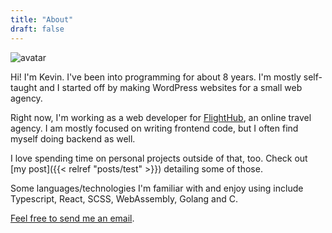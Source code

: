 ```yaml
---
title: "About"
draft: false
---
```


<img class="about-avatar" src="https://avatars0.githubusercontent.com/u/5304132?s=460&u=9d7cfc58fc0b19e65baaef5e4afa966b83d27ec2&v=4" alt="avatar" />

Hi! I'm Kevin. I've been into programming for about 8 years. I'm mostly self-taught and I started off by making WordPress websites for a small web agency.

Right now, I'm working as a web developer for <a href="https://www.flighthub.com" target="_blank">FlightHub</a>, an online travel agency. I am mostly focused on writing frontend code, but I often find myself doing backend as well.

I love spending time on personal projects outside of that, too. Check out [my post]({{< relref "posts/test" >}}) detailing some of those.

Some languages/technologies I'm familiar with and enjoy using include Typescript, React, SCSS, WebAssembly, Golang and C.

<a href="mailto:info.kevinpageau@gmail.com">Feel free to send me an email</a>.
